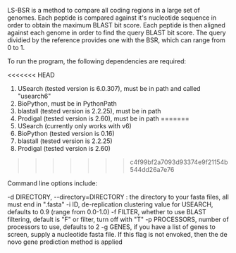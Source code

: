 LS-BSR is a method to compare all coding regions in a large set of genomes.
Each peptide is compared against it's nucleotide sequence in order to obtain
the maximum BLAST bit score.  Each peptide is then aligned against each genome
in order to find the query BLAST bit score.  The query dividied by the reference
provides one with the BSR, which can range from 0 to 1.

To run the program, the following dependencies are required:

<<<<<<< HEAD
1.  USearch (tested version is 6.0.307), must be in path and called "usearch6"
2.  BioPython, must be in PythonPath
3.  blastall (tested version is 2.2.25), must be in path
4.  Prodigal (tested version is 2.60), must be in path
=======
1.  USearch (currently only works with v6)
2.  BioPython (tested version is 0.16)
3.  blastall (tested version is 2.2.25)
4.  Prodigal (tested version is 2.60)
>>>>>>> c4f99bf2a7093d93374e9f21154b544dd26a7e76

Command line options include:

-d DIRECTORY, --directory=DIRECTORY : the directory to your fasta files, all must end in 
".fasta"
-i ID, de-replication clustering value for USEARCH, defaults to 0.9 (range from 0.0-1.0)
-f FILTER, whether to use BLAST filtering, default is "F" or filter, turn off with "T"
-p PROCESSORS, number of processors to use, defaults to 2
-g GENES, if you have a list of genes to screen, supply a nucleotide fasta file.  If this 
flag is not envoked, then the de novo gene prediction method is applied 
